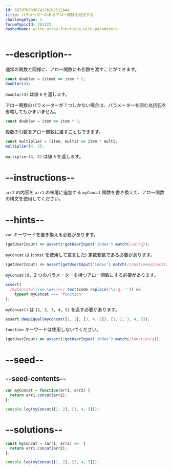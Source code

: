 ```yaml
---
id: 587d7b88367417b2b2512b44
title: パラメーターのあるアロー関数を記述する
challengeType: 1
forumTopicId: 301223
dashedName: write-arrow-functions-with-parameters
---
```


# --description--

通常の関数と同様に、アロー関数にも引数を渡すことができます。

```js
const doubler = (item) => item * 2;
doubler(4);
```

`doubler(4)` は値 `8` を返します。

アロー関数のパラメーターが 1 つしかない場合は、パラメーターを囲む丸括弧を省略してもかまいません。

```js
const doubler = item => item * 2;
```

複数の引数をアロー関数に渡すこともできます。

```js
const multiplier = (item, multi) => item * multi;
multiplier(4, 2);
```

`multiplier(4, 2)` は値 `8` を返します。

# --instructions--

`arr2` の内容を `arr1` の末尾に追加する `myConcat` 関数を書き換えて、アロー関数の構文を使用してください。

# --hints--

`var` キーワードを置き換える必要があります。

```js
(getUserInput) => assert(!getUserInput('index').match(/var/g));
```

`myConcat` は (`const` を使用して宣言した) 定数変数である必要があります。

```js
(getUserInput) => assert(getUserInput('index').match(/const\s+myConcat/g));
```

`myConcat` は、2 つのパラメーターを持つアロー関数にする必要があります。

```js
assert(
  /myConcat=\(\w+,\w+\)=>/.test(code.replace(/\s/g, '')) &&
    typeof myConcat === 'function'
);
```

`myConcat()` は `[1, 2, 3, 4, 5]` を返す必要があります。

```js
assert.deepEqual(myConcat([1, 2], [3, 4, 5]), [1, 2, 3, 4, 5]);
```

`function` キーワードは使用しないでください。

```js
(getUserInput) => assert(!getUserInput('index').match(/function/g));
```

# --seed--

## --seed-contents--

```js
var myConcat = function(arr1, arr2) {
  return arr1.concat(arr2);
};

console.log(myConcat([1, 2], [3, 4, 5]));
```

# --solutions--

```js
const myConcat = (arr1, arr2) =>  {
  return arr1.concat(arr2);
};

console.log(myConcat([1, 2], [3, 4, 5]));
```
